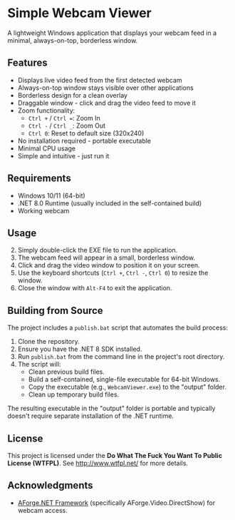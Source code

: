 # Simple Webcam Viewer

A lightweight Windows application that displays your webcam feed in a minimal, always-on-top, borderless window.

## Features

- Displays live video feed from the first detected webcam
- Always-on-top window stays visible over other applications
- Borderless design for a clean overlay
- Draggable window - click and drag the video feed to move it
- Zoom functionality:
    - `Ctrl +` / `Ctrl =`: Zoom In
    - `Ctrl -` / `Ctrl _`: Zoom Out
    - `Ctrl 0`: Reset to default size (320x240)
- No installation required - portable executable
- Minimal CPU usage
- Simple and intuitive - just run it

## Requirements

- Windows 10/11 (64-bit)
- .NET 8.0 Runtime (usually included in the self-contained build)
- Working webcam

## Usage

2. Simply double-click the EXE file to run the application.
3. The webcam feed will appear in a small, borderless window.
4. Click and drag the video window to position it on your screen.
5. Use the keyboard shortcuts (`Ctrl +`, `Ctrl -`, `Ctrl 0`) to resize the window.
6. Close the window with `Alt-F4` to exit the application.

## Building from Source

The project includes a `publish.bat` script that automates the build process:

1. Clone the repository.
2. Ensure you have the .NET 8 SDK installed.
3. Run `publish.bat` from the command line in the project's root directory.
4. The script will:
   - Clean previous build files.
   - Build a self-contained, single-file executable for 64-bit Windows.
   - Copy the executable (e.g., `WebcamViewer.exe`) to the "output" folder.
   - Clean up temporary build files.

The resulting executable in the "output" folder is portable and typically doesn't require separate installation of the .NET runtime.

## License

This project is licensed under the **Do What The Fuck You Want To Public License (WTFPL)**.
See http://www.wtfpl.net/ for more details.

## Acknowledgments

- [AForge.NET Framework](http://www.aforgenet.com/framework/) (specifically AForge.Video.DirectShow) for webcam access. 